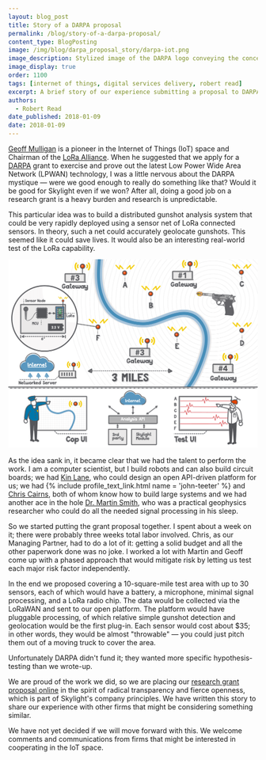 ```yaml
---
layout: blog_post
title: Story of a DARPA proposal
permalink: /blog/story-of-a-darpa-proposal/
content_type: BlogPosting
image: /img/blog/darpa_proposal_story/darpa-iot.png
image_description: Stylized image of the DARPA logo conveying the concept of the Internet of Things.
image_display: true
order: 1100
tags: [internet of things, digital services delivery, robert read]
excerpt: A brief story of our experience submitting a proposal to DARPA to conduct research on the latest Low Power Wide Area Network technology.
authors:
  - Robert Read
date_published: 2018-01-09
date: 2018-01-09
---
```


[Geoff Mulligan](/about/#geoff-mulligan) is a pioneer in the Internet of Things (IoT) space and Chairman of the <a href="https://www.lora-alliance.org/">LoRa Alliance</a>. When he suggested that we apply for a <a href="https://www.darpa.mil/">DARPA</a> grant to exercise and prove out the latest Low Power Wide Area Network (LPWAN) technology, I was a little nervous about the DARPA mystique &mdash; were we good enough to really do something like that? Would it be good for Skylight even if we won? After all, doing a good job on a research grant is a heavy burden and research is unpredictable.

This particular idea was to build a distributed gunshot analysis system that could be very rapidly deployed using a sensor net of LoRa connected sensors. In theory, such a net could accurately geolocate gunshots. This seemed like it could save lives. It would also be an interesting real-world test of the LoRa capability.

![Dense Sense infographic.](/img/blog/darpa_proposal_story/dense-sense-infographic.png)

As the idea sank in, it became clear that we had the talent to perform the work. I am a computer scientist, but I build robots and can also build circuit boards; we had [Kin Lane](/about/#kin-lane), who could design an open API-driven platform for us; we had {% include profile_text_link.html name = 'john-teeter' %} and [Chris Cairns](/about/#chris-cairns), both of whom know how to build large systems and we had another ace in the hole <a href="http://blindgoat.org/">Dr. Martin Smith</a>, who was a practical geophysics researcher who could do all the needed signal processing in his sleep.

So we started putting the grant proposal together. I spent about a week on it; there were probably three weeks total labor involved. Chris, as our Managing Partner, had to do a lot of it: getting a solid budget and all the other paperwork done was no joke. I worked a lot with Martin and Geoff come up with a phased approach that would mitigate risk by letting us test each major risk factor independently.

In the end we proposed covering a 10-square-mile test area with up to 30 sensors, each of which would have a battery, a microphone, minimal signal processing, and a LoRa radio chip. The data would be collected via the LoRaWAN and sent to our open platform. The platform would have pluggable processing, of which relative simple gunshot detection and geolocation would be the first plug-in. Each sensor would cost about $35; in other words, they would be almost "throwable" &mdash; you could just pitch them out of a moving truck to cover the area.

Unfortunately DARPA didn't fund it; they wanted more specific hypothesis-testing than we wrote-up.

We are proud of the work we did, so we are placing our <a href="https://github.com/skylight-hq/darpa-dense-sense-proposal/blob/master/README.md">research grant proposal online</a> in the spirit of radical transparency and fierce openness, which is part of Skylight's company principles. We have written this story to share our experience with other firms that might be considering something similar.

We have not yet decided if we will move forward with this. We welcome comments and communications from firms that might be interested in cooperating in the IoT space.
